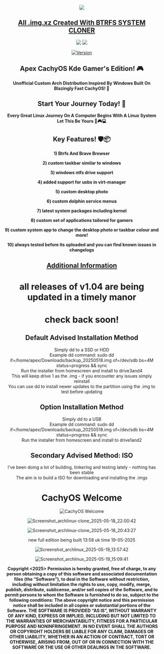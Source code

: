 <p align="center">
<img src="https://i.postimg.cc/JhMRf2RZ/claudemods-03-17-2025.gif">	



<div align="center">

 
##  [All .img.xz Created With BTRFS SYSTEM CLONER](https://github.com/claudemods/btrfssystemcloner)

<div align="center">


  <a href="https://archlinux.org/" target="_blank"><img src="https://img.shields.io/badge/OS-Arch-0000FF?style=for-the-badge&logo=linux" /></a>
<a href="https://cachyos.org/" target="_blank"><img src="https://img.shields.io/badge/DISTRO-CachyOS-00FFFF?style=for-the-badge&logo=CachyOS" /></a>

[![Version](https://img.shields.io/github/v/release/claudemods/ApexCKGE?color=FFD700&label=Latest%20Release&style=for-the-badge)](https://github.com/claudemods/ApexCKGE/releases/tag/CKGE-V1.04)


## Apex CachyOS Kde Gamer's Edition! 🎮
**Unofficial Custom Arch Distribution Inspired By Windows Built On Blazingly Fast CachyOS! 🚀**
 
 



## Start Your Journey Today! 🦅 
  **Every Great Linux Journey On A Computer Begins With A Linux System Let This Be Yours 🚀🎮💻**


## Key Features! 🛡️📦 
  **1) Btrfs And Brave Browser**
  
  **2) custom taskbar similar to windows**

  **3) windows ntfs drive support**

  **4) added support for usbs in virt-manager**
  
  **5) custom desktop photo**
 
  **6) custom dolphin service menus**
 
  **7) latest system packages including kernel**
 
  **8) custom set of applications tailored for gamers**
 
  **9) custom system app to change the desktop photo or taskbar colour and more!**
 
  **10) always tested before its uploaded and you can find known issues in changelogs**


##  [Additional Information](https://github.com/claudemods/ApexCKGE/blob/main/AdditionalInformation.md)

<h1>all releases of v1.04 are being updated in a timely manor</h1>

<h1>check back soon!</h1>


<div align="center">

## Default Advised Installation Method

<div align="center">
Simply dd to a SSD or HDD
</div>

<div align="center">
Example dd command:  
sudo dd if=/home/apex/Downloads/backup_20250518.img of=/dev/sdb bs=4M status=progress && sync
</div>

<div align="center">
Run the installer from homescreen and install to drive3and4
</div>

<div align="center">
This will keep drive 1 as the .img - if you encounter any issues simply reinstall
</div>

<div align="center">
You can use dd to install newer updates to the partition using the .img to test before updating
</div>

<div align="center">

## Option Installation Method

<div align="center">
Simply dd to a USB
</div>

<div align="center">
Example dd command:  
sudo dd if=/home/apex/Downloads/backup_20250518.img of=/dev/sdb bs=4M status=progress && sync
</div>

<div align="center">
Run the installer from homescreen and install to drive1and2
</div>

<div align="center">

## Secondary Advised Method: ISO

<div align="center">
I've been doing a lot of building, tinkering and testing lately - nothing has been stable
</div>

<div align="center">
The aim is to build a ISO for downloading and installing the .imgs
</div>




   <h1>CachyOS Welcome</h1>
   
![CachyOS Welcome](https://github.com/user-attachments/assets/eeaf8cf0-5e30-42d0-be12-4c3fe4edc960)



![Screenshot_archlinux-clone_2025-05-18_22:00:42](https://github.com/user-attachments/assets/f2991fb0-48ac-402b-86a5-61b32611624c)



![Screenshot_archlinux-clone_2025-05-18_20:43:27](https://github.com/user-attachments/assets/9c9160f3-4df9-4313-9d01-7b019ac15f2f)


new full edition being built 13:58 uk time 19-05-2025

![Screenshot_archlinux_2025-05-19_13:57:42](https://github.com/user-attachments/assets/bcfd34d0-d724-49df-aa42-40577142ab3b)

![Screenshot_archlinux_2025-05-19_15:09:41](https://github.com/user-attachments/assets/fc12f147-a930-4176-a76a-8034fe893f1c)


<strong> Copyright <2025> <claudemods> Permission is hereby granted, free of charge, to any person obtaining a copy of this software and associated documentation files (the “Software”), to deal in the Software without restriction, including without limitation the rights to use, copy, modify, merge, publish, distribute, sublicense, and/or sell copies of the Software, and to permit persons to whom the Software is furnished to do so, subject to the following conditions: The above copyright notice and this permission notice shall be included in all copies or substantial portions of the Software. THE SOFTWARE IS PROVIDED “AS IS”, WITHOUT WARRANTY OF ANY KIND, EXPRESS OR IMPLIED, INCLUDING BUT NOT LIMITED TO THE WARRANTIES OF MERCHANTABILITY, FITNESS FOR A PARTICULAR PURPOSE AND NONINFRINGEMENT. IN NO EVENT SHALL THE AUTHORS OR COPYRIGHT HOLDERS BE LIABLE FOR ANY CLAIM, DAMAGES OR OTHER LIABILITY, WHETHER IN AN ACTION OF CONTRACT, TORT OR OTHERWISE, ARISING FROM, OUT OF OR IN CONNECTION WITH THE SOFTWARE OR THE USE OR OTHER DEALINGS IN THE SOFTWARE. <strong>
</div>

